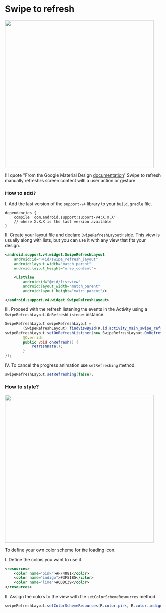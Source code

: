 # Swipe to refresh

<img src="/images/normal_swipe.gif" width="480"/>

!!! quote "From the Google Material Design [documentation](https://material.io/guidelines/patterns/swipe-to-refresh.html#)"
    Swipe to refresh manually refreshes screen content with a user action or gesture.

### How to add?
I. Add the last version of the `support-v4` library to your  `build.gradle` file.
```
dependencies {  
    compile 'com.android.support:support-v4:X.X.X'
    // where X.X.X is the last version available
}
```

II. Create your layout file and declare `SwipeRefreshLayout`inside. This view is usually along with lists, but you can use it with any view that fits your design.

```xml
<android.support.v4.widget.SwipeRefreshLayout
    android:id="@+id/swipe_refresh_layout"
    android:layout_width="match_parent"
    android:layout_height="wrap_content">

    <ListView
        android:id="@+id/listview"
        android:layout_width="match_parent"
        android:layout_height="match_parent"/>

</android.support.v4.widget.SwipeRefreshLayout>
```

III. Proceed with the refresh listening the events in the Activity using a `SwipeRefreshLayout.OnRefreshListener` instance.

```java
SwipeRefreshLayout swipeRefreshLayout =
        (SwipeRefreshLayout) findViewById(R.id.activity_main_swipe_refresh_layout);
swipeRefreshLayout.setOnRefreshListener(new SwipeRefreshLayout.OnRefreshListener() {
        @Override
        public void onRefresh() {
            refreshData();
        }
});
```

IV. To cancel the progress animation use `setRefreshing` method.

```java
swipeRefreshLayout.setRefreshing(false);
```
### How to style?

<img src="/images/custom_swipe.gif" width="480"/>

To define your own color scheme for the loading icon.

I. Define the colors you want to use it.
```xml
<resources>
    <color name="pink">#FF4081</color>
    <color name="indigo">#3F51B5</color>
    <color name="lime">#CDDC39</color>
</resources>
```

II. Assign the colors to the view with the `setColorSchemeResources` method.
```java
swipeRefreshLayout.setColorSchemeResources(R.color.pink, R.color.indigo, R.color.lime);
```
